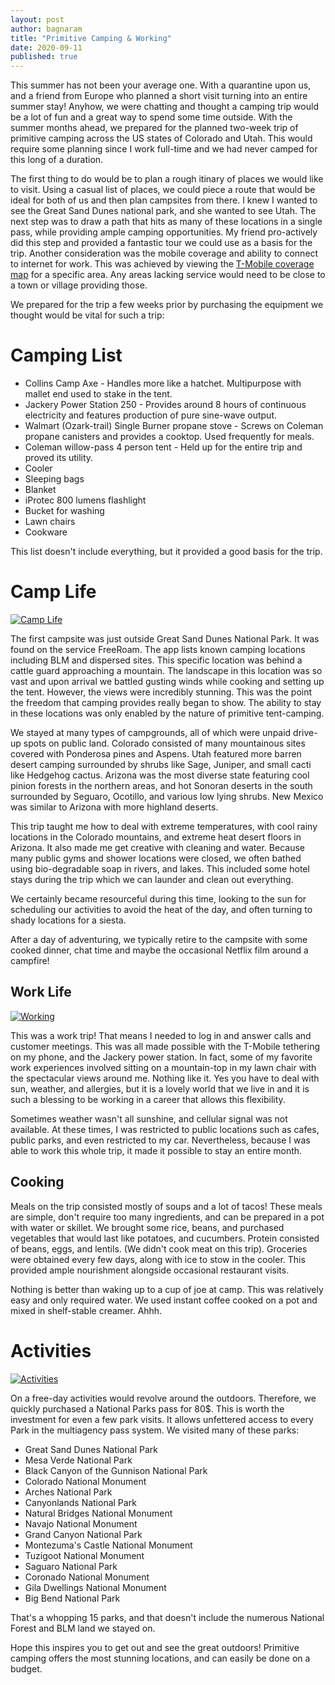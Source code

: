 ```yaml
---
layout: post
author: bagnaram
title: "Primitive Camping & Working"
date: 2020-09-11
published: true
---
```


This summer has not been your average one. With a quarantine upon us, and a
friend from Europe who planned a short visit turning into an entire summer stay!
Anyhow, we were chatting and thought a camping trip would be a lot of fun and a
great way to spend some time outside. With the summer months ahead, we prepared
for the planned two-week trip of primitive camping across the US states of
Colorado and Utah. This would require some planning since I work full-time and
we had never camped for this long of a duration.

The first thing to do would be to plan a rough itinary of places we would like
to visit. Using a casual list of places, we could piece a route that would be
ideal for both of us and then plan campsites from there. I knew I wanted to see
the Great Sand Dunes national park, and she wanted to see Utah. The next step
was to draw a path that hits as many of these locations in a single pass, while
providing ample camping opportunities. My friend pro-actively did this step and
provided a fantastic tour we could use as a basis for the trip. Another
consideration was the mobile coverage and ability to connect to internet for
work. This was achieved by viewing the [T-Mobile coverage
map](https://www.t-mobile.com/coverage/coverage-map) for a specific area. Any
areas lacking service would need to be close to a town or village providing
those.

We prepared for the trip a few weeks prior by purchasing the equipment we
thought would be vital for such a trip:

# Camping List

* Collins Camp Axe - Handles more like a hatchet. Multipurpose with mallet end
  used to stake in the tent.
* Jackery Power Station 250 - Provides around 8 hours of continuous electricity
  and features production of pure sine-wave output.
* Walmart (Ozark-trail) Single Burner propane stove - Screws on Coleman propane
  canisters and provides a cooktop. Used frequently for meals.
* Coleman willow-pass 4 person tent - Held up for the entire trip and proved
  its utility.
* Cooler
* Sleeping bags
* Blanket
* iProtec 800 lumens flashlight
* Bucket for washing
* Lawn chairs
* Cookware

This list doesn't include everything, but it provided a good basis for the trip.

# Camp Life

<a
href="https://lh3.googleusercontent.com/jqZpGtEAxCzbGpLDTKirOZayQLWLknNsjjgtJ1fLXWMngaLM3iGX9sDRkW0FRh_ayknoLmuvcEdaMsn0_6d5WDd8rZQEWZP5ifaBFJqeir7v1gBaaEYHz48wi-gj2JiOKY670dMjtjQs8H3RygrZqIeaqqTqthvCH06rDiDpV4IFSkOEYIrU_xtYevCdFskYKFYgOwLWLkiETt1EmfvRN0cM0MJ1A4iCtm6jUHqcxNiMvlDoqR2Oa3zFIF36XFoHmg-jphXWCF7GuEclXK-JIBpTJyRjLjRO3t7s_P9_UmKVMh83qpdVkUZ0lNER1gFSiTZzfR4rLSuNeYXzcIVXP4ovuuusVB44R_YAPCnxPnq1LoAbnQxcdFGgdAT9NKNcA5GkCcsOSSQATAVtrgChIIZLbVXVBpgtjgd3EjxQ2xv_RY6iw7l1Si8wxTbx0teqiCuUM84JIw7o7gFDc0hbvjDm-wYLgrT3Wjehjdzhfzk2DrnxD1t_0bjf5oJPH53WuttU4L2XaQjZ1rpYTK1qZ7Qiy7o1PtJ3X2jco7ZzOYXodBwNeMZ7yLygD5tdVHaNR1-p2klQ4EJUjTTJTwqQXa_PftDs4WOp76RD9mBsQLYVy_D0WufjlwKDS_12rcXtFMzyRKy3xmG4z3zoTkRs4GS5-aUziVK-mA5ZlgtzEjeToKPORjyv4yXPMlcL=w391-h220-no?authuser=0"><img
src="https://lh3.googleusercontent.com/jqZpGtEAxCzbGpLDTKirOZayQLWLknNsjjgtJ1fLXWMngaLM3iGX9sDRkW0FRh_ayknoLmuvcEdaMsn0_6d5WDd8rZQEWZP5ifaBFJqeir7v1gBaaEYHz48wi-gj2JiOKY670dMjtjQs8H3RygrZqIeaqqTqthvCH06rDiDpV4IFSkOEYIrU_xtYevCdFskYKFYgOwLWLkiETt1EmfvRN0cM0MJ1A4iCtm6jUHqcxNiMvlDoqR2Oa3zFIF36XFoHmg-jphXWCF7GuEclXK-JIBpTJyRjLjRO3t7s_P9_UmKVMh83qpdVkUZ0lNER1gFSiTZzfR4rLSuNeYXzcIVXP4ovuuusVB44R_YAPCnxPnq1LoAbnQxcdFGgdAT9NKNcA5GkCcsOSSQATAVtrgChIIZLbVXVBpgtjgd3EjxQ2xv_RY6iw7l1Si8wxTbx0teqiCuUM84JIw7o7gFDc0hbvjDm-wYLgrT3Wjehjdzhfzk2DrnxD1t_0bjf5oJPH53WuttU4L2XaQjZ1rpYTK1qZ7Qiy7o1PtJ3X2jco7ZzOYXodBwNeMZ7yLygD5tdVHaNR1-p2klQ4EJUjTTJTwqQXa_PftDs4WOp76RD9mBsQLYVy_D0WufjlwKDS_12rcXtFMzyRKy3xmG4z3zoTkRs4GS5-aUziVK-mA5ZlgtzEjeToKPORjyv4yXPMlcL=w391-h220-no?authuser=0"
alt="Camp Life" class="inline"/></a>

The first campsite was just outside Great Sand Dunes National Park. It was found
on the service FreeRoam. The app lists known camping locations including BLM and
dispersed sites. This specific location was behind a cattle guard approaching a
mountain. The landscape in this location was so vast and upon arrival we battled
gusting winds while cooking and setting up the tent. However, the views were
incredibly stunning. This was the point the freedom that camping provides really
began to show. The ability to stay in these locations was only enabled by the
nature of primitive tent-camping.

We stayed at many types of campgrounds, all of which were unpaid drive-up spots
on public land. Colorado consisted of many mountainous sites covered with
Ponderosa pines and Aspens. Utah featured more barren desert camping surrounded
by shrubs like Sage, Juniper, and small cacti like Hedgehog cactus. Arizona was
the most diverse state featuring cool pinion forests in the northern areas, and
hot Sonoran deserts in the south surrounded by Seguaro, Ocotillo, and various
low lying shrubs. New Mexico was similar to Arizona with more highland deserts.

This trip taught me how to deal with extreme temperatures, with cool rainy
locations in the Colorado mountains, and extreme heat desert floors in Arizona.
It also made me get creative with cleaning and water. Because many public gyms
and shower locations were closed, we often bathed using bio-degradable soap in
rivers, and lakes. This included some hotel stays during the trip which we can
launder and clean out everything.

We certainly became resourceful during this time, looking to the sun for
scheduling our activities to avoid the heat of the day, and often turning to
shady locations for a siesta.

After a day of adventuring, we typically retire to the campsite with some cooked
dinner, chat time and maybe the occasional Netflix film around a campfire!

## Work Life

<a
href="https://lh3.googleusercontent.com/ybL4atLsnzsdG5Wxn6OjPdIsU8nbgjJahIrOCxO5jL1bpgUmfxR9_uL3w-m0Gf2bRko-SD6HIjefnkoyCkNRsFo5SewXoJIAd5q9lqF5xmtzsaz0t3wbDyp1PQ2V32yWrVtupx7bMoTY4kkwq9l4IjnIYasBkjyoq36qKw9TWhlOrUdZirthuTn2HHQTpSRb7-OUS2zWrmCZGrnRfx75yAo1UJQk6LfWhjEI5jDdrIPUbHu_2WGnupVVTivLTg9HaFzkF3ERK4mI7Ybg1YPgAriCRNGGUSf-YtUGQQ--9ippl4cLhDDPJB6O_Lz3LIfQcDvMm21eFbckW0nwL8XAyysScLuV_3BKaNBkVkf03B1uZB2DWZ8-HtU7aM5wnq8OExAAZzCM5KtPfPZl_w2sjg0s6raTTlfPSrqcYj_cY8vKbEjSmeHzosrYbNi5Q7BZ7vP-5mhVTU3dg_CI7WXEToxH0HrX-LSbxJ7Q1KgrNhWWvysPSBDKx6Kwr4EThMAtqJPwgGeo-l0AVzi7H_-jeULKEn5FKEYA6rS_SB_mpNJusAqBc2pEMerYUH-jec2vbUI1AqoF2QJjePpjCY8qSwOz2tuouEVKlt62QNTlDhSeUHbGGEVImWCzgdnABZzv4dg63RYJJXSyaTsUlxag0S02njhPHwKAIR4tPtwcj1HyOZqXS3-nGFuKRD23=w391-h220-no?authuser=0">
<img
src="https://lh3.googleusercontent.com/ybL4atLsnzsdG5Wxn6OjPdIsU8nbgjJahIrOCxO5jL1bpgUmfxR9_uL3w-m0Gf2bRko-SD6HIjefnkoyCkNRsFo5SewXoJIAd5q9lqF5xmtzsaz0t3wbDyp1PQ2V32yWrVtupx7bMoTY4kkwq9l4IjnIYasBkjyoq36qKw9TWhlOrUdZirthuTn2HHQTpSRb7-OUS2zWrmCZGrnRfx75yAo1UJQk6LfWhjEI5jDdrIPUbHu_2WGnupVVTivLTg9HaFzkF3ERK4mI7Ybg1YPgAriCRNGGUSf-YtUGQQ--9ippl4cLhDDPJB6O_Lz3LIfQcDvMm21eFbckW0nwL8XAyysScLuV_3BKaNBkVkf03B1uZB2DWZ8-HtU7aM5wnq8OExAAZzCM5KtPfPZl_w2sjg0s6raTTlfPSrqcYj_cY8vKbEjSmeHzosrYbNi5Q7BZ7vP-5mhVTU3dg_CI7WXEToxH0HrX-LSbxJ7Q1KgrNhWWvysPSBDKx6Kwr4EThMAtqJPwgGeo-l0AVzi7H_-jeULKEn5FKEYA6rS_SB_mpNJusAqBc2pEMerYUH-jec2vbUI1AqoF2QJjePpjCY8qSwOz2tuouEVKlt62QNTlDhSeUHbGGEVImWCzgdnABZzv4dg63RYJJXSyaTsUlxag0S02njhPHwKAIR4tPtwcj1HyOZqXS3-nGFuKRD23=w391-h220-no?authuser=0"
alt="Working" class="inline"/></a>

This was a work trip! That means I needed to log in and answer calls and
customer meetings. This was all made possible with the T-Mobile tethering on my
phone, and the Jackery power station. In fact, some of my favorite work
experiences involved sitting on a mountain-top in my lawn chair with the
spectacular views around me. Nothing like it. Yes you have to deal with sun,
weather, and allergies, but it is a lovely world that we live in and it is such
a blessing to be working in a career that allows this flexibility.

Sometimes weather wasn't all sunshine, and cellular signal was not available. At
these times, I was restricted to public locations such as cafes, public parks,
and even restricted to my car. Nevertheless, because I was able to work this
whole trip, it made it possible to stay an entire month.

## Cooking

Meals on the trip consisted mostly of soups and a lot of tacos! These meals are
simple, don't require too many ingredients, and can be prepared in a pot with
water or skillet. We brought some rice, beans, and purchased vegetables that
would last like potatoes, and cucumbers. Protein consisted of beans, eggs, and
lentils. (We didn't cook meat on this trip). Groceries were obtained every few
days, along with ice to stow in the cooler. This provided ample nourishment
alongside occasional restaurant visits.

Nothing is better than waking up to a cup of joe at camp. This was relatively
easy and only required water. We used instant coffee cooked on a pot and mixed
in shelf-stable creamer. Ahhh.

# Activities

<a href="https://lh3.googleusercontent.com/dHricybrEcT-3G1vOUX903WL4KJTGVH35VxqM51B5-sRfYRhinfPyDBTVYgGAWcLT5GjiJfv3Ym0o8igWE7ACoOD_8velSXB1yS5zhK_n7DhY12un8x50xLtSV8p_oNlu2oYkebCvM5Zkup-S29IquRs37xDFFsKtYxTIw6OIStUbErcDjyR5jyqb5YrZ4Tj47lLB15WdeDbWS7h70-TD37CtW1Sw6AwZoShcO-_kMH0IMe-BfDQuqvp4chtHoCwuNc3q7ckCSn59hU955w1AtvBso0zYb7cC6qtHBm3XiBJ_JDEJOex3aZfLd3L4VvxJIDSEG20Y11rqYaQWAFkOqVi8vBpMod4YAas_U8zkNBV1iwdA96H2bc7onfShU8B-ytLrA9gL4MJM-yc8vn3Le_bt8NH-Hlp2iTIZw7KECf4ldKPzFaHV0oXFTOL61UBcuqAPVu9FVpKdiOGLTDjXJocaGczhYvu_criEhqPQyBfBLD9VUOu1uoVrrqu7fHqDXFsyv5r4oZ3wHKjLvu2xm365vCEvY7-6sBUYk3IiQPpGi45h_4I-5MFpJG06ubxcAShjAS5B3FWimGL54GFb6go4-9VK8ZqzL_bWntoUNmA_CnH_xqSUKbLpPlCWBRkQjueq4IlVD2vfJcJQW695-ylQ7ZtNDnoNt5oIDHf6J4tnQYcsNvaiJOYU9Fx=w2288-h1287-no?authuser=0"><img
src="https://lh3.googleusercontent.com/dHricybrEcT-3G1vOUX903WL4KJTGVH35VxqM51B5-sRfYRhinfPyDBTVYgGAWcLT5GjiJfv3Ym0o8igWE7ACoOD_8velSXB1yS5zhK_n7DhY12un8x50xLtSV8p_oNlu2oYkebCvM5Zkup-S29IquRs37xDFFsKtYxTIw6OIStUbErcDjyR5jyqb5YrZ4Tj47lLB15WdeDbWS7h70-TD37CtW1Sw6AwZoShcO-_kMH0IMe-BfDQuqvp4chtHoCwuNc3q7ckCSn59hU955w1AtvBso0zYb7cC6qtHBm3XiBJ_JDEJOex3aZfLd3L4VvxJIDSEG20Y11rqYaQWAFkOqVi8vBpMod4YAas_U8zkNBV1iwdA96H2bc7onfShU8B-ytLrA9gL4MJM-yc8vn3Le_bt8NH-Hlp2iTIZw7KECf4ldKPzFaHV0oXFTOL61UBcuqAPVu9FVpKdiOGLTDjXJocaGczhYvu_criEhqPQyBfBLD9VUOu1uoVrrqu7fHqDXFsyv5r4oZ3wHKjLvu2xm365vCEvY7-6sBUYk3IiQPpGi45h_4I-5MFpJG06ubxcAShjAS5B3FWimGL54GFb6go4-9VK8ZqzL_bWntoUNmA_CnH_xqSUKbLpPlCWBRkQjueq4IlVD2vfJcJQW695-ylQ7ZtNDnoNt5oIDHf6J4tnQYcsNvaiJOYU9Fx=w2288-h1287-no?authuser=0"
alt="Activities" class="inline"/></a>

On a free-day activities would revolve around the outdoors. Therefore, we
quickly purchased a National Parks pass for 80$. This is worth the investment
for even a few park visits. It allows unfettered access to every Park in the
multiagency pass system. We visited many of these parks:

* Great Sand Dunes National Park
* Mesa Verde National Park
* Black Canyon of the Gunnison National Park
* Colorado National Monument
* Arches National Park
* Canyonlands National Park
* Natural Bridges National Monument
* Navajo National Monument
* Grand Canyon National Park
* Montezuma's Castle National Monument
* Tuzigoot National Monument
* Saguaro National Park
* Coronado National Monument
* Gila Dwellings National Monument
* Big Bend National Park

That's a whopping 15 parks, and that doesn't include the numerous National
Forest and BLM land we stayed on.

Hope this inspires you to get out and see the great outdoors! Primitive camping
offers the most stunning locations, and can easily be done on a budget.
